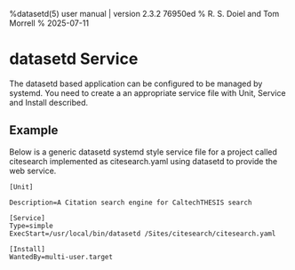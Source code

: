 %datasetd(5) user manual | version 2.3.2 76950ed
% R. S. Doiel and Tom Morrell
% 2025-07-11


# datasetd Service

The datasetd based application can be configured to be managed by
systemd. You need to create a an appropriate service file with
Unit, Service and Install described.

## Example

Below is a generic datasetd systemd style service file for a project
called citesearch implemented as citesearch.yaml using datasetd to provide
the web service.

~~~
[Unit]

Description=A Citation search engine for CaltechTHESIS search

[Service]
Type=simple
ExecStart=/usr/local/bin/datasetd /Sites/citesearch/citesearch.yaml

[Install]
WantedBy=multi-user.target
~~~


